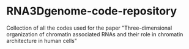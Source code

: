 # RNA3Dgenome-code-repository
Collection of all the codes used for the paper "Three-dimensional organization of chromatin associated RNAs and their role in chromatin architecture in human cells"
